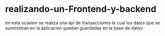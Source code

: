 # realizando-un-Frontend-y-backend
en esta ocasion se realiza una api de transacciones la cual los datos que se suministran en la aplicacion quedan guardadas en la base de datos 
